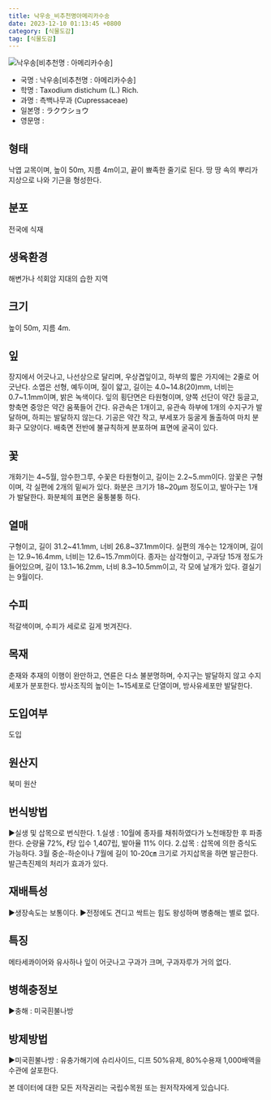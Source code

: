 ```yaml
---
title: 낙우송_비추천명아메리카수송
date: 2023-12-10 01:13:45 +0800
category: [식물도감]
tag: [식물도감]
---
```




![낙우송[비추천명 : 아메리카수송]](/fileUpload/plants/basic/Taxodiaceae/Taxodium/15009/15009_13_th2.JPG)
- 국명 : 낙우송[비추천명 : 아메리카수송]
- 학명 : Taxodium distichum (L.) Rich.
- 과명 : 측백나무과 (Cupressaceae)
- 일본명 : ラクウショウ
- 영문명 : 


## 형태
낙엽 교목이며, 높이 50m, 지름 4m이고, 끝이 뾰족한 줄기로 된다. 땅 땅 속의 뿌리가 지상으로 나와 기근을 형성한다.
## 분포
전국에 식재
## 생육환경
해변가나 석회암 지대의 습한 지역
## 크기
높이 50m, 지름 4m. 
## 잎
장지에서 어긋나고, 나선상으로 달리며, 우상겹잎이고, 하부의 짧은 가지에는 2줄로 어긋난다. 소엽은 선형, 예두이며, 질이 얇고, 길이는 4.0~14.8(20)mm, 너비는 0.7~1.1mm이며, 밝은 녹색이다. 잎의 횡단면은 타원형이며, 양쪽 선단이 약간 둥글고, 향축면 중앙은 약간 움푹들어 간다. 유관속은 1개이고, 유관속 하부에 1개의 수지구가 발달하며, 하피는 발달하지 않는다. 기공은 약간 작고, 부세포가 둥굴게 돌출하여 마치 분화구 모양이다. 배축면 전반에 불규칙하게 분포하며 표면에 굴곡이 있다.
## 꽃
개화기는 4~5월, 암수한그루, 수꽃은 타원형이고, 길이는 2.2~5.mm이다. 암꽃은 구형이며, 각 실편에 2개의 밑씨가 있다. 화분은 크기가 18~20μm 정도이고, 발아구는 1개가 발달한다. 화분체의 표면은 울퉁불퉁 하다.
## 열매
구형이고, 길이 31.2~41.1mm, 너비 26.8~37.1mm이다. 실편의 개수는 12개이며, 길이는 12.9~16.4mm, 너비는 12.6~15.7mm이다. 종자는 삼각형이고, 구과당 15개 정도가 들어있으며, 길이 13.1~16.2mm, 너비 8.3~10.5mm이고, 각 모에 날개가 있다. 결실기는 9월이다.

## 수피
적갈색이며, 수피가 세로로 길게 벗겨진다.
## 목재
춘재와 추재의 이행이 완만하고, 연륜은 다소 불분명하며, 수지구는 발달하지 않고 수지세포가 분포한다. 방사조직의 높이는 1~15세포로 단열이며, 방사유세포만 발달한다.

## 도입여부
도입
## 원산지
북미 원산
## 번식방법
▶실생 및 삽목으로 번식한다. 1.실생 : 10월에 종자를 채취하였다가 노천매장한 후 파종한다. 순량율 72%, ℓ당 입수 1,407립, 발아율 11% 이다.2.삽목 : 삽목에 의한 증식도 가능하다. 3월 중순-하순이나 7월에 길이 10-20㎝ 크기로 가지삽목을 하면 발근한다. 발근촉진제의 처리가 효과가 있다.
## 재배특성
▶생장속도는 보통이다. ▶전정에도 견디고 싹트는 힘도 왕성하며 병충해는 별로 없다.
## 특징
메타세콰이어와 유사하나 잎이 어긋나고 구과가 크며, 구과자루가 거의 없다.
## 병해충정보
▶충해 : 미국흰불나방
## 방제방법
▶미국흰불나방 : 유충가해기에 슈리사이드, 디프 50%유제, 80%수용재 1,000배액을 수관에 살포한다. 






본 데이터에 대한 모든 저작권리는 국립수목원 또는 원저작자에게 있습니다.
